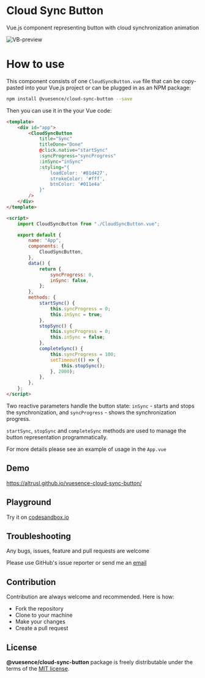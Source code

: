 # Cloud Sync Button

Vue.js component representing button with cloud synchronization animation

![VB-preview](https://altrusl.github.io/vuesence-cloud-sync-button/csb.gif)

# How to use

This component consists of one `CloudSyncButton.vue` file that can be copy-pasted into your Vue.js project or can be plugged in as an NPM package:

```bash
npm install @vuesence/cloud-sync-button --save
```

Then you can use it in the your Vue code:

```html
<template>
	<div id="app">
		<CloudSyncButton
			title="Sync"
			titleDone="Done"
			@click.native="startSync"
			:syncProgress="syncProgress"
			:inSync="inSync"
			:styling="{
                loadColor: '#81d427',
                strokeColor: '#fff',
                btnColor: '#011e4a'
            }"
		/>
	</div>
</template>

<script>
	import CloudSyncButton from "./CloudSyncButton.vue";

	export default {
		name: "App",
		components: {
			CloudSyncButton,
		},
		data() {
			return {
				syncProgress: 0,
				inSync: false,
			};
		},
		methods: {
			startSync() {
				this.syncProgress = 0;
				this.inSync = true;
			},
			stopSync() {
				this.syncProgress = 0;
				this.inSync = false;
			},
			completeSync() {
				this.syncProgress = 100;
				setTimeout(() => {
					this.stopSync();
				}, 2000);
			},
		},
	};
</script>
```

Two reactive parameters handle the button state: `inSync` - starts and stops the synchronization,
and `syncProgress` - shows the synchronization progress.

`startSync`, `stopSync` and `completeSync` methods are used to manage the button representation programmatically.

For more details please see an example of usage in the `App.vue`

## Demo

<a href="https://altrusl.github.io/vuesence-cloud-sync-button/" target="_blank">https://altrusl.github.io/vuesence-cloud-sync-button/</a>

## Playground

Try it on <a href="https://codesandbox.io/s/cloud-sync-button-hv9dr" target="_blank">codesandbox.io</a>

<!-- > ! The version on `codesandbox.io` might be slightly out of date -->

## Troubleshooting

Any bugs, issues, feature and pull requests are welcome

Please use GitHub's issue reporter or send me an <a href="mailto:ruslan.makarov@gmail.com">email</a>

## Contribution

Contribution are always welcome and recommended. Here is how:

-   Fork the repository
-   Clone to your machine
-   Make your changes
-   Create a pull request

## License

**@vuesence/cloud-sync-button** package is freely distributable under the terms of the [MIT license](LICENSE).
